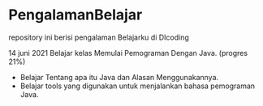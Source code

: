 # PengalamanBelajar
repository ini berisi pengalaman Belajarku di DIcoding

14 juni 2021
Belajar kelas Memulai Pemograman Dengan Java. (progres 21%)
  * Belajar Tentang apa itu Java dan Alasan Menggunakannya.
  * Belajar tools yang digunakan untuk menjalankan bahasa pemograman Java.
